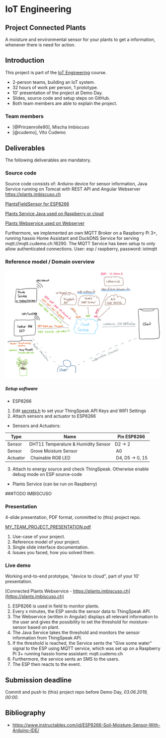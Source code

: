 # IoT Engineering
## Project Connected Plants
A moisture and environmental sensor for your plants to get a information, whenever there is need for action. 

## Introduction
This project is part of the [IoT Engineering](../../../fhnw-iot) course.

* 2-person teams, building an IoT system.
* 32 hours of work per person, 1 prototype.
* 10' presentation of the project at Demo Day.
* Slides, source code and setup steps on GitHub.
* Both team members are able to explain the project.

### Team members
* [@Prinzenrolle90], Mischa Imbiscuso
* [@cudemo], Vito Cudemo

## Deliverables
The following deliverables are mandatory.

### Source code
Source code consists of: Arduino device for sensor information, Java Service running on Tomcat with REST API and Angular Webserver https://plants.imbiscuso.ch

[PlantsFieldSensor for ESP8266](esp/PlantsFieldSensor/PlantsFieldSensor.ino)

[Plants Service Java used on Raspberry or cloud](/raspberry-java/src/main/java/ch/fhnw/iot/connectedPlants/raspberry/) 

[Plants Webservice used on Webserver](/connected-plants-web/src)

Furthermore, we implemented an own MQTT Broker on a Raspberry Pi 3+, running hassio Home Assistant and DuckDNS Service for serving mqtt://mqtt.cudemo.ch:16290. The MQTT Service has been setup to only allow authenticated connections. User: esp / raspberry, password: iotmqtt

### Reference model / Domain overview

![Reference Model, Connected Plants](Images/Plants_ReferenceModel.png)


##### Setup software
* ESP8266

1) Edit [secrets.h](esp/PlantsFieldSensor/secrets.h) to set your ThingSpeak API Keys and WIFI Settings 
2) Attach sensors and actuator to ESP8266 
* Sensors and Actuators:

Type | Name | Pin ESP8266
--- | --- | ---
Sensor | DHT11 Temperature & Humidity Sensor | D2 -> 2
Sensor | Grove Moisture Sensor | A0
Actuator | Chainable RGB LED | D4, D5 -> 0, 15

3) Attach to energy source and check ThingSpeak. Otherwise enable debug mode on ESP source-code

* Plants Service (can be run on Raspberry)

###TODO IMBISCUSO

### Presentation
4-slide presentation, PDF format, committed to (this) project repo.

[MY_TEAM_PROJECT_PRESENTATION.pdf](MY_TEAM_PROJECT_PRESENTATION.pdf)

1) Use-case of your project.
2) Reference model of your project.
3) Single slide interface documentation.
4) Issues you faced, how you solved them.

### Live demo
Working end-to-end prototype, "device to cloud", part of your 10' presentation.

[Connected Plants Webservice - https://plants.imbiscuso.ch](https://plants.imbiscuso.ch)

1) ESP8266 is used in field to monitor plants.
2) Every x minutes, the ESP sends the sensor data to ThingSpeak API.
3) The Webservice (written in Angular) displays all relevant information to the user and gives the possibility to set the threshold for moisture-sensor based on plant.
4) The Java Service takes the threshold and monitors the sensor information from ThingSpeak API. 
5) If the threshold is reached, the Service sents the "Give some water" signal to the ESP using MQTT service, which was set up on a Raspberry Pi 3+ running hassio home assistant: mqtt.cudemo.ch
6) Furthermore, the service sents an SMS to the users.
7) The ESP then reacts to the event. 


## Submission deadline
Commit and push to (this) project repo before Demo Day, _03.06.2019, 00:00_.

## Bibliography
* https://www.instructables.com/id/ESP8266-Soil-Moisture-Sensor-With-Arduino-IDE/